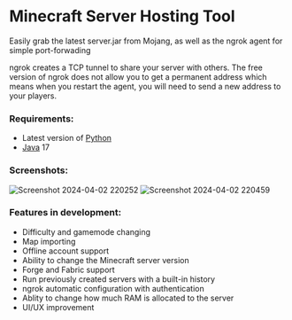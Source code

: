 # Minecraft Server Hosting Tool

Easily grab the latest server.jar from Mojang, as well as the ngrok agent for simple port-forwading

ngrok creates a TCP tunnel to share your server with others. The free version of ngrok does not allow you to get a permanent address which means when you restart the agent, you will need to send a new address to your players.

### Requirements:

- Latest version of [Python](https://www.python.org/downloads/)
- [Java](https://adoptium.net/temurin/releases/) 17

### Screenshots:

![Screenshot 2024-04-02 220252](https://github.com/siv4c/Minecraft-Server-Hosting-Tool/assets/126551328/1241d5c0-36c3-43c9-86e5-73edff36a83b)
![Screenshot 2024-04-02 220459](https://github.com/siv4c/Minecraft-Server-Hosting-Tool/assets/126551328/8ac26b72-9dcd-4b57-bfe6-c1875e678029)

### Features in development:
- Difficulty and gamemode changing
- Map importing
- Offline account support
- Ability to change the Minecraft server version
- Forge and Fabric support
- Run previously created servers with a built-in history
- ngrok automatic configuration with authentication
- Ablity to change how much RAM is allocated to the server
- UI/UX improvement

